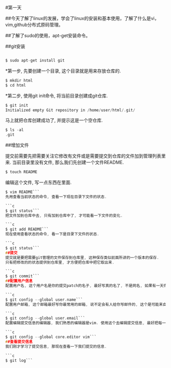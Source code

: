 #第一天

##今天了解了linux的发展，学会了linux的安装和基本使用，了解了什么是vi，vim,github分布式原码管理。

##了解了sudo的使用，apt-get安装命令。

##git安装

```c

$ sudo apt-get install git

```

*第一步, 先要创建一个目录, 这个目录就是用来存放仓库的.

```c
$ mkdir html
$ cd html
```

*第二步, 使用git init命令, 将当前目录创建成git仓库.

```c
$ git init
Initialized empty Git repository in /home/user/html/.git/
```

马上就把仓库创建成功了, 并提示这是一个空仓库.

```c
$ ls -al
.git
```

##增加文件

提交前需要先把需要关注它修改有文件或是需要提交到仓库的文件加到管理列表里来.
当前目录里没有文件, 那么我们先创建一个文件README.

```c
$ touch README
```
编辑这个文件, 写一点东西在里面.

```c
$ vim README```
先用查看当前状态的命令, 查看一下现在目录下文件的状态.

```c
$ git status```
把文件加到仓库中去, 只有加到仓库中了, 才可能看一下文件的变化.

```c
$ git add README```
现在使用查看状态的命令, 看一下是目录下文件的状态.

```c
$ git status```
##提交
提交就是要把需要git管理的文件保存到仓库里, 这种保存类似前面所讲的一个版本的保存.
只有把修改的的状态提供到仓库里, 才方便把仓库中把它取出来.

```c
$ git commit```
##配置用户信息
配置用户名, 这个用户名是你的提交patch的名子, 最好写真的名了, 不是网名, 如果有一天你成为名人了,那这个东西会一直印着你的足迹.

```c
$ git config --global user.name```
配置用户邮箱, 这个邮箱最好写你最常用的邮箱, 说不定会有人给你写邮件的, 这个是可能来自世界的任何角落, 可能是任何肤色和眼睛.

```c
$ git config --global user.email```
配置编辑提交信息的编辑器, 我们熟悉的编辑器是vim. 使用这个去编辑提交信息, 最好把每一次提交信息填写写的全面, 不是为了给别人看, 万一那天自己想回顾一下. 也需要详细的信息.

```c
$ git config --global core.editor vim```
##查看提交信息
我们刚才学习了提交信息, 那现在查看一下我们提交的信息.

```c
$ git log```
